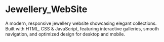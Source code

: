 # Jewellery_WebSite
A modern, responsive jewellery website showcasing elegant collections. Built with HTML, CSS &amp; JavaScript, featuring interactive galleries, smooth navigation, and optimized design for desktop and mobile.
